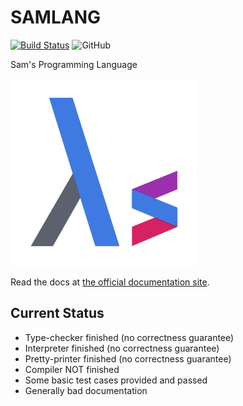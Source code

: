 # SAMLANG

[![Build Status](https://travis-ci.com/SamChou19815/samlang.svg?branch=master)](https://travis-ci.com/SamChou19815/samlang)
![GitHub](https://img.shields.io/github/license/SamChou19815/samlang.svg)

Sam's Programming Language

<img alt="SAMLANG" src="https://raw.githubusercontent.com/SamChou19815/design/master/samlang.png" width=300 height=300/>

Read the docs at [the official documentation site](https://samlang-docs.developersam.com).

## Current Status

- Type-checker finished (no correctness guarantee)
- Interpreter finished (no correctness guarantee)
- Pretty-printer finished (no correctness guarantee)
- Compiler NOT finished
- Some basic test cases provided and passed
- Generally bad documentation
